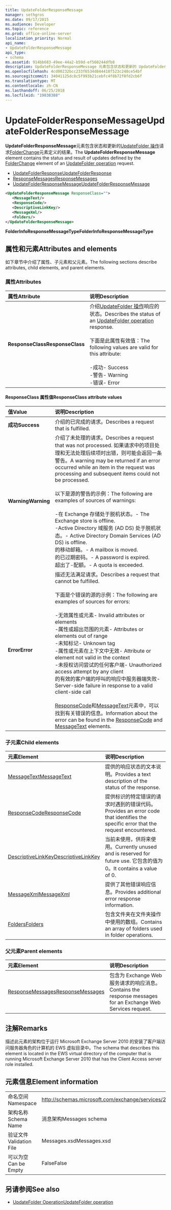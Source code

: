 ```yaml
---
title: UpdateFolderResponseMessage
manager: sethgros
ms.date: 09/17/2015
ms.audience: Developer
ms.topic: reference
ms.prod: office-online-server
localization_priority: Normal
api_name:
- UpdateFolderResponseMessage
api_type:
- schema
ms.assetid: 914bb683-49ee-44a2-b59d-ef560244dfb8
description: UpdateFolderResponseMessage 元素包含状态和更新的 UpdateFolder 操作请求 FolderChange 元素定义的结果。
ms.openlocfilehash: 4cd00232bcc233f6534d844418f523c248ce54bf
ms.sourcegitcommit: 34041125dc8c5f993b21cebfc4f8b72f0fd2cb6f
ms.translationtype: MT
ms.contentlocale: zh-CN
ms.lasthandoff: 06/25/2018
ms.locfileid: "19838388"
---
```

# <a name="updatefolderresponsemessage"></a><span data-ttu-id="706c3-103">UpdateFolderResponseMessage</span><span class="sxs-lookup"><span data-stu-id="706c3-103">UpdateFolderResponseMessage</span></span>

<span data-ttu-id="706c3-104">**UpdateFolderResponseMessage**元素包含状态和更新的[UpdateFolder 操作](updatefolder-operation.md)请求[FolderChange](folderchange.md)元素定义的结果。</span><span class="sxs-lookup"><span data-stu-id="706c3-104">The **UpdateFolderResponseMessage** element contains the status and result of updates defined by the [FolderChange](folderchange.md) element of an [UpdateFolder operation](updatefolder-operation.md) request.</span></span> 
  
- [<span data-ttu-id="706c3-105">UpdateFolderResponse</span><span class="sxs-lookup"><span data-stu-id="706c3-105">UpdateFolderResponse</span></span>](updatefolderresponse.md) 
- [<span data-ttu-id="706c3-106">ResponseMessages</span><span class="sxs-lookup"><span data-stu-id="706c3-106">ResponseMessages</span></span>](responsemessages.md)
- [<span data-ttu-id="706c3-107">UpdateFolderResponseMessage</span><span class="sxs-lookup"><span data-stu-id="706c3-107">UpdateFolderResponseMessage</span></span>](updatefolderresponsemessage.md)
  
```xml
<UpdateFolderResponseMessage ResponseClass="">
   <MessageText/>
   <ResponseCode/>
   <DescriptiveLinkKey/>
   <MessageXml/>
   <Folders/>
</UpdateFolderResponseMessage>
```

 <span data-ttu-id="706c3-108">**FolderInfoResponseMessageType**</span><span class="sxs-lookup"><span data-stu-id="706c3-108">**FolderInfoResponseMessageType**</span></span>
## <a name="attributes-and-elements"></a><span data-ttu-id="706c3-109">属性和元素</span><span class="sxs-lookup"><span data-stu-id="706c3-109">Attributes and elements</span></span>

<span data-ttu-id="706c3-110">如下章节中介绍了属性、子元素和父元素。</span><span class="sxs-lookup"><span data-stu-id="706c3-110">The following sections describe attributes, child elements, and parent elements.</span></span>
  
### <a name="attributes"></a><span data-ttu-id="706c3-111">属性</span><span class="sxs-lookup"><span data-stu-id="706c3-111">Attributes</span></span>

|<span data-ttu-id="706c3-112">**属性**</span><span class="sxs-lookup"><span data-stu-id="706c3-112">**Attribute**</span></span>|<span data-ttu-id="706c3-113">**说明**</span><span class="sxs-lookup"><span data-stu-id="706c3-113">**Description**</span></span>|
|:-----|:-----|
|<span data-ttu-id="706c3-114">**ResponseClass**</span><span class="sxs-lookup"><span data-stu-id="706c3-114">**ResponseClass**</span></span> <br/> | <span data-ttu-id="706c3-115">介绍[UpdateFolder 操作](updatefolder-operation.md)响应的状态。</span><span class="sxs-lookup"><span data-stu-id="706c3-115">Describes the status of an [UpdateFolder operation](updatefolder-operation.md) response.</span></span> <br/><br/><span data-ttu-id="706c3-116">下面是此属性有效值：</span><span class="sxs-lookup"><span data-stu-id="706c3-116">The following values are valid for this attribute:</span></span>  <br/><br/><span data-ttu-id="706c3-117">-成功</span><span class="sxs-lookup"><span data-stu-id="706c3-117">-  Success</span></span>  <br/><span data-ttu-id="706c3-118">-警告</span><span class="sxs-lookup"><span data-stu-id="706c3-118">-  Warning</span></span>  <br/><span data-ttu-id="706c3-119">-错误</span><span class="sxs-lookup"><span data-stu-id="706c3-119">-  Error</span></span>  <br/> |
   
#### <a name="responseclass-attribute-values"></a><span data-ttu-id="706c3-120">ResponseClass 属性值</span><span class="sxs-lookup"><span data-stu-id="706c3-120">ResponseClass attribute values</span></span>

|<span data-ttu-id="706c3-121">**值**</span><span class="sxs-lookup"><span data-stu-id="706c3-121">**Value**</span></span>|<span data-ttu-id="706c3-122">**说明**</span><span class="sxs-lookup"><span data-stu-id="706c3-122">**Description**</span></span>|
|:-----|:-----|
|<span data-ttu-id="706c3-123">**成功**</span><span class="sxs-lookup"><span data-stu-id="706c3-123">**Success**</span></span> <br/> |<span data-ttu-id="706c3-124">介绍的已完成的请求。</span><span class="sxs-lookup"><span data-stu-id="706c3-124">Describes a request that is fulfilled.</span></span>  <br/> |
|<span data-ttu-id="706c3-125">**Warning**</span><span class="sxs-lookup"><span data-stu-id="706c3-125">**Warning**</span></span> <br/> | <span data-ttu-id="706c3-126">介绍了未处理的请求。</span><span class="sxs-lookup"><span data-stu-id="706c3-126">Describes a request that was not processed.</span></span> <span data-ttu-id="706c3-127">如果请求中的项目处理和无法处理后续项时出错，则可能会返回一条警告。</span><span class="sxs-lookup"><span data-stu-id="706c3-127">A warning may be returned if an error occurred while an item in the request was processing and subsequent items could not be processed.</span></span> <br/><br/><span data-ttu-id="706c3-128">以下是源的警告的示例：</span><span class="sxs-lookup"><span data-stu-id="706c3-128">The following are examples of sources of warnings:</span></span>  <br/><br/><span data-ttu-id="706c3-129">-在 Exchange 存储处于脱机状态。</span><span class="sxs-lookup"><span data-stu-id="706c3-129">-  The Exchange store is offline.</span></span>  <br/><span data-ttu-id="706c3-130">-Active Directory 域服务 (AD DS) 处于脱机状态。</span><span class="sxs-lookup"><span data-stu-id="706c3-130">-  Active Directory Domain Services (AD DS) is offline.</span></span>  <br/><span data-ttu-id="706c3-131">的移动邮箱。</span><span class="sxs-lookup"><span data-stu-id="706c3-131">-  A mailbox is moved.</span></span>  <br/><span data-ttu-id="706c3-132">的已过期密码。</span><span class="sxs-lookup"><span data-stu-id="706c3-132">-  A password is expired.</span></span>  <br/><span data-ttu-id="706c3-133">超出了-配额。</span><span class="sxs-lookup"><span data-stu-id="706c3-133">-  A quota is exceeded.</span></span>  <br/> |
|<span data-ttu-id="706c3-134">**Error**</span><span class="sxs-lookup"><span data-stu-id="706c3-134">**Error**</span></span> <br/> | <span data-ttu-id="706c3-135">描述无法满足请求。</span><span class="sxs-lookup"><span data-stu-id="706c3-135">Describes a request that cannot be fulfilled.</span></span> <br/><br/><span data-ttu-id="706c3-136">下面是个错误的源的示例：</span><span class="sxs-lookup"><span data-stu-id="706c3-136">The following are examples of sources for errors:</span></span>  <br/><br/><span data-ttu-id="706c3-137">-无效属性或元素</span><span class="sxs-lookup"><span data-stu-id="706c3-137">-  Invalid attributes or elements</span></span>  <br/><span data-ttu-id="706c3-138">-属性或超出范围的元素</span><span class="sxs-lookup"><span data-stu-id="706c3-138">-  Attributes or elements out of range</span></span>  <br/><span data-ttu-id="706c3-139">-未知标记</span><span class="sxs-lookup"><span data-stu-id="706c3-139">-  Unknown tag</span></span>  <br/><span data-ttu-id="706c3-140">-属性或元素在上下文中无效</span><span class="sxs-lookup"><span data-stu-id="706c3-140">-  Attribute or element not valid in the context</span></span>  <br/><span data-ttu-id="706c3-141">-未授权访问尝试的任何客户端</span><span class="sxs-lookup"><span data-stu-id="706c3-141">-  Unauthorized access attempt by any client</span></span>  <br/><span data-ttu-id="706c3-142">的有效的客户端的呼叫的响应中服务器端失败</span><span class="sxs-lookup"><span data-stu-id="706c3-142">-  Server-side failure in response to a valid client-side call</span></span>  <br/> <br/> <span data-ttu-id="706c3-143">[ResponseCode](responsecode.md)和[MessageText](messagetext.md)元素中，可以找到有关错误的信息。</span><span class="sxs-lookup"><span data-stu-id="706c3-143">Information about the error can be found in the [ResponseCode](responsecode.md) and [MessageText](messagetext.md) elements.</span></span>  <br/> |
   
### <a name="child-elements"></a><span data-ttu-id="706c3-144">子元素</span><span class="sxs-lookup"><span data-stu-id="706c3-144">Child elements</span></span>

|<span data-ttu-id="706c3-145">**元素**</span><span class="sxs-lookup"><span data-stu-id="706c3-145">**Element**</span></span>|<span data-ttu-id="706c3-146">**说明**</span><span class="sxs-lookup"><span data-stu-id="706c3-146">**Description**</span></span>|
|:-----|:-----|
|[<span data-ttu-id="706c3-147">MessageText</span><span class="sxs-lookup"><span data-stu-id="706c3-147">MessageText</span></span>](messagetext.md) <br/> |<span data-ttu-id="706c3-148">提供的响应状态的文本说明。</span><span class="sxs-lookup"><span data-stu-id="706c3-148">Provides a text description of the status of the response.</span></span>  <br/> |
|[<span data-ttu-id="706c3-149">ResponseCode</span><span class="sxs-lookup"><span data-stu-id="706c3-149">ResponseCode</span></span>](responsecode.md) <br/> |<span data-ttu-id="706c3-150">提供标识的特定错误的请求时遇到的错误代码。</span><span class="sxs-lookup"><span data-stu-id="706c3-150">Provides an error code that identifies the specific error that the request encountered.</span></span>  <br/> |
|[<span data-ttu-id="706c3-151">DescriptiveLinkKey</span><span class="sxs-lookup"><span data-stu-id="706c3-151">DescriptiveLinkKey</span></span>](descriptivelinkkey.md) <br/> |<span data-ttu-id="706c3-152">当前未使用，供将来使用。</span><span class="sxs-lookup"><span data-stu-id="706c3-152">Currently unused and is reserved for future use.</span></span> <span data-ttu-id="706c3-153">它包含的值为 0。</span><span class="sxs-lookup"><span data-stu-id="706c3-153">It contains a value of 0.</span></span>  <br/> |
|[<span data-ttu-id="706c3-154">MessageXml</span><span class="sxs-lookup"><span data-stu-id="706c3-154">MessageXml</span></span>](messagexml.md) <br/> |<span data-ttu-id="706c3-155">提供了其他错误响应信息。</span><span class="sxs-lookup"><span data-stu-id="706c3-155">Provides additional error response information.</span></span>  <br/> |
|[<span data-ttu-id="706c3-156">Folders</span><span class="sxs-lookup"><span data-stu-id="706c3-156">Folders</span></span>](folders-ex15websvcsotherref.md) <br/> |<span data-ttu-id="706c3-157">包含文件夹在文件夹操作中使用的数组。</span><span class="sxs-lookup"><span data-stu-id="706c3-157">Contains an array of folders used in folder operations.</span></span>  <br/> |
   
### <a name="parent-elements"></a><span data-ttu-id="706c3-158">父元素</span><span class="sxs-lookup"><span data-stu-id="706c3-158">Parent elements</span></span>

|<span data-ttu-id="706c3-159">**元素**</span><span class="sxs-lookup"><span data-stu-id="706c3-159">**Element**</span></span>|<span data-ttu-id="706c3-160">**说明**</span><span class="sxs-lookup"><span data-stu-id="706c3-160">**Description**</span></span>|
|:-----|:-----|
|[<span data-ttu-id="706c3-161">ResponseMessages</span><span class="sxs-lookup"><span data-stu-id="706c3-161">ResponseMessages</span></span>](responsemessages.md) <br/> |<span data-ttu-id="706c3-162">包含为 Exchange Web 服务请求的响应消息。</span><span class="sxs-lookup"><span data-stu-id="706c3-162">Contains the response messages for an Exchange Web Services request.</span></span>  <br/> |
   
## <a name="remarks"></a><span data-ttu-id="706c3-163">注解</span><span class="sxs-lookup"><span data-stu-id="706c3-163">Remarks</span></span>

<span data-ttu-id="706c3-164">描述此元素的架构位于运行 Microsoft Exchange Server 2010 的安装了客户端访问服务器角色的计算机的 EWS 虚拟目录中。</span><span class="sxs-lookup"><span data-stu-id="706c3-164">The schema that describes this element is located in the EWS virtual directory of the computer that is running Microsoft Exchange Server 2010 that has the Client Access server role installed.</span></span>
  
## <a name="element-information"></a><span data-ttu-id="706c3-165">元素信息</span><span class="sxs-lookup"><span data-stu-id="706c3-165">Element information</span></span>

|||
|:-----|:-----|
|<span data-ttu-id="706c3-166">命名空间</span><span class="sxs-lookup"><span data-stu-id="706c3-166">Namespace</span></span>  <br/> |http://schemas.microsoft.com/exchange/services/2006/messages  <br/> |
|<span data-ttu-id="706c3-167">架构名称</span><span class="sxs-lookup"><span data-stu-id="706c3-167">Schema Name</span></span>  <br/> |<span data-ttu-id="706c3-168">消息架构</span><span class="sxs-lookup"><span data-stu-id="706c3-168">Messages schema</span></span>  <br/> |
|<span data-ttu-id="706c3-169">验证文件</span><span class="sxs-lookup"><span data-stu-id="706c3-169">Validation File</span></span>  <br/> |<span data-ttu-id="706c3-170">Messages.xsd</span><span class="sxs-lookup"><span data-stu-id="706c3-170">Messages.xsd</span></span>  <br/> |
|<span data-ttu-id="706c3-171">可以为空</span><span class="sxs-lookup"><span data-stu-id="706c3-171">Can be Empty</span></span>  <br/> |<span data-ttu-id="706c3-172">False</span><span class="sxs-lookup"><span data-stu-id="706c3-172">False</span></span>  <br/> |
   
## <a name="see-also"></a><span data-ttu-id="706c3-173">另请参阅</span><span class="sxs-lookup"><span data-stu-id="706c3-173">See also</span></span>

- [<span data-ttu-id="706c3-174">UpdateFolder Operation</span><span class="sxs-lookup"><span data-stu-id="706c3-174">UpdateFolder operation</span></span>](updatefolder-operation.md)

